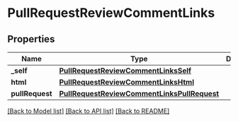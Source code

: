 # PullRequestReviewCommentLinks

## Properties
Name | Type | Description | Notes
------------ | ------------- | ------------- | -------------
**_self** | [**PullRequestReviewCommentLinksSelf**](PullRequestReviewCommentLinksSelf.md) |  | 
**html** | [**PullRequestReviewCommentLinksHtml**](PullRequestReviewCommentLinksHtml.md) |  | 
**pullRequest** | [**PullRequestReviewCommentLinksPullRequest**](PullRequestReviewCommentLinksPullRequest.md) |  | 

[[Back to Model list]](../README.md#documentation-for-models) [[Back to API list]](../README.md#documentation-for-api-endpoints) [[Back to README]](../README.md)


